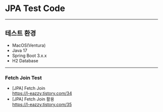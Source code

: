 # JPA Test Code

---
## 테스트 환경
* MacOS(Ventura) <br>
* Java 17
* Spring Boot 3.x.x
* H2 Database

---

### Fetch Join Test
* [JPA] Fetch Join
  <br>https://l-eazzy.tistory.com/34
* [JPA] Fetch Join 활용
  <br>https://l-eazzy.tistory.com/35